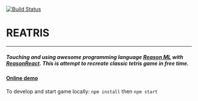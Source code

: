 [![Build Status](https://travis-ci.org/denis-ok/reasonml-reatris.svg?branch=master)](https://travis-ci.org/denis-ok/reasonml-reatris)

# REATRIS
___
##### Touching and using awesome programming language [Reason ML](https://reasonml.github.io/) with [ReasonReact](https://reasonml.github.io/reason-react/). This is attempt to recreate classic tetris game in free time.

#### [Online demo](https://reasonml-reatris.now.sh/)

To develop and start game locally:
`npm install`
then
`npm start`
